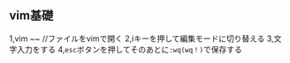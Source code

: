 ## vim基礎

1,vim ~~ //ファイルをvimで開く
2,iキーを押して編集モードに切り替える
3,文字入力をする
4,`esc`ボタンを押してそのあとに`:wq(wq！)`で保存する

